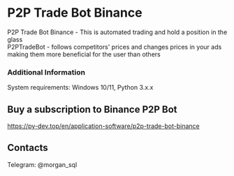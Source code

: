 # P2P Trade Bot Binance
 P2P Trade Bot Binance - This is automated trading and hold a position in the glass<br>
 P2PTradeBot - follows competitors' prices and changes prices in your ads making them more beneficial for the user than others

### Additional Information
System requirements: Windows 10/11, Python 3.x.x

## Buy a subscription to Binance P2P Bot
https://py-dev.top/en/application-software/p2p-trade-bot-binance

## Contacts
Telegram: @morgan_sql
